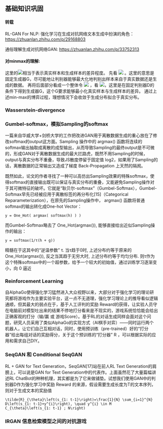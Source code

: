 ## 基础知识巩固

#### 转载
RL-GAN For NLP: 强化学习在生成对抗网络文本生成中扮演的角色：
https://zhuanlan.zhihu.com/p/29168803

通俗理解生成对抗网络GAN: 
https://zhuanlan.zhihu.com/p/33752313

#### 对minmax的理解:

这里的<img src="http://www.forkosh.com/mathtex.cgi? V(G, D)">相当于表示真实样本和生成样本的差异程度。
先看 <img src="http://www.forkosh.com/mathtex.cgi? \max _{D} V(D, G)"> 。这里的意思是固定生成器G，尽可能地让判别器能够最大化地判别出样本来自于真实数据还是生成的数据。
再将后面部分看成一个整体令 <img src="http://www.forkosh.com/mathtex.cgi? L=\max _{D} V(D, G)"> ，看 <img src="http://www.forkosh.com/mathtex.cgi? \min _{G} L">，这里是在固定判别器D的条件下得到生成器G，这个G要求能够最小化真实样本与生成样本的差异。
通过上述min-max的博弈过程，理想情况下会收敛于生成分布拟合于真实分布。

### Wasserstein-divergence

### Gumbel-softmax，模拟Sampling的softmax

一篇来自华威大学+剑桥大学的工作把改进GAN用于离散数据生成的重心放在了修改softmax的output这方面。Sampling 操作中的 argmax() 函数将连续的softmax输出抽取成离散的成型输出，从而导致Sampling的最终output是不可微的，形成GAN对于离散数据生成的最大拦路虎，既然不用Sampling的时候，output与真实分布不重叠，导致JS散度停留于固定值 log2，如果用了Sampling的话，离散数据的正常输出又造成了梯度 Back-Propagation 上天然的隔阂。

既然如此，论文的作者寻找了一种可以高仿出Sampling效果的特殊softmax，使得softmax的直接输出既可以保证与真实分布的重叠，又能避免Sampling操作对于其可微特征的破坏。它就是“耿贝尔-softmax”（Gumbel-Softmax），Gumbel-Softmax早先已经被应用于离散标签的再分布化[15]（Categorical Reparameterization），在原先的Sampling操作中， argmax() 函数将普通softmax的输出转化成One-hot Vector：

    y = One_Hot( argmax( softmax(h) ) )

而Gumbel-Softmax略去了 One_Hot(argmax()), 能够直接给出近似Sampling操作的输出：

    y = softmax(1/τ(h + g))
精髓在于这其中的“逆温参数” τ. 当τ趋于0时, 上述分布约等于原来的 One_Hot(argmax()), 反之当其趋于无穷大时, 上述分布约等于均匀分布. 则τ作为这个特殊softmax中的一个超参数，给予一个较大的初始值，通过训练学习逐渐变小，向 0 逼近

### Reinforcement Learning
自AlphaGo使得强化学习猛然进入大众视野以来，大部分对于强化学习的理论研究都将游戏作为主要实验平台，这一点不无道理，强化学习理论上的推导看似逻辑通顺，但其最大的弱点在于，基于人工评判的奖励 Reward的获得，让实验人员守在电脑前对模型吐出来的结果不停地打分看来是不现实的，游戏系统恰恰能会给出正确客观的打分（输/赢 或 游戏Score）。基于RL的对话生成同样会面对这个问题，研究人员采用了类似AlphaGo的实现方式（AI棋手对弈）——同时运行两个机器人，让它们自己互相对话，同时，使用预训练（pre-trained）好的“打分器”给出每组对话的奖励得分，关于这个预训练的“打分器” R ，可以根据实际的应用和需求自己DIY。 

### SeqGAN 和 Conditional SeqGAN
RL + GAN for Text Generation，SeqGAN[17]站在前人RL Text Generation的肩膀上，可以说是GAN for Text Generation中的代表作。上面虽然花了大量篇幅讲述RL ChatBot的种种机理，其实都是为了它来做铺垫。试想我们使用GAN中的判别器D作为强化学习中奖励 Reward 的来源，假设需要生成长度为T的文本序列，则对于生成文本的奖励值

    \tilde{R}_{\theta}\left(s_{1: t-1}\right)=\frac{1}{N} \sum_{i=1}^{N} D\left(s_{1: t-1}+y^{i}\right), \quad y^{i} \in M C_{\theta}\left(s_{1: t-1} ; N\right)

### IRGAN 信息检索模型之间的对抗游戏























